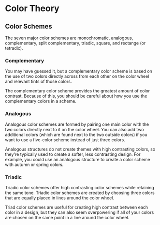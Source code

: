 # Color Theory

## Color Schemes
The seven major color schemes are monochromatic, analogous, complementary, split complementary, triadic, square, and rectange (or tetradic).

### Complementary
You may have guessed it, but a complementary color scheme is based on the use of two colors directly across from each other on the color wheel and relevant tints of those colors.

The complementary color scheme provides the greatest amount of color contrast. Because of this, you should be careful about how you use the complementary colors in a scheme.

### Analogous
Analogous color schemes are formed by pairing one main color with the two colors directly next to it on the color wheel. You can also add two additional colors (which are found next to the two outside colors) if you want to use a five-color scheme instead of just three colors.

Analogous structures do not create themes with high contrasting colors, so they're typically used to create a softer, less contrasting design. For example, you could use an analogous structure to create a color scheme with autumn or spring colors.

### Triadic
Triadic color schemes offer high contrasting color schemes while retaining the same tone. Triadic color schemes are created by choosing three colors that are equally placed in lines around the color wheel.

Triad color schemes are useful for creating high contrast between each color in a design, but they can also seem overpowering if all of your colors are chosen on the same point in a line around the color wheel.

